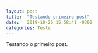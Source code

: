```yaml
---
layout: post
title:  "Testando primeiro post"
date:   2019-10-26 15:58:41 -0300
categories: Teste
---
```

Testando o primeiro post.